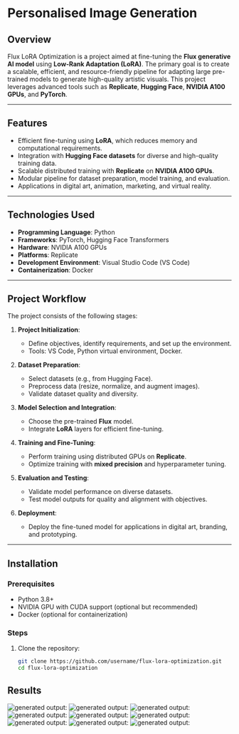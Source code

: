 # Personalised Image Generation

## **Overview**

Flux LoRA Optimization is a project aimed at fine-tuning the **Flux generative AI model** using **Low-Rank Adaptation (LoRA)**. The primary goal is to create a scalable, efficient, and resource-friendly pipeline for adapting large pre-trained models to generate high-quality artistic visuals. This project leverages advanced tools such as **Replicate**, **Hugging Face**, **NVIDIA A100 GPUs**, and **PyTorch**.

---

## **Features**

- Efficient fine-tuning using **LoRA**, which reduces memory and computational requirements.
- Integration with **Hugging Face datasets** for diverse and high-quality training data.
- Scalable distributed training with **Replicate** on **NVIDIA A100 GPUs**.
- Modular pipeline for dataset preparation, model training, and evaluation.
- Applications in digital art, animation, marketing, and virtual reality.

---

## **Technologies Used**

- **Programming Language**: Python
- **Frameworks**: PyTorch, Hugging Face Transformers
- **Hardware**: NVIDIA A100 GPUs
- **Platforms**: Replicate
- **Development Environment**: Visual Studio Code (VS Code)
- **Containerization**: Docker

---

## **Project Workflow**

The project consists of the following stages:

1. **Project Initialization**:

   - Define objectives, identify requirements, and set up the environment.
   - Tools: VS Code, Python virtual environment, Docker.

2. **Dataset Preparation**:

   - Select datasets (e.g., from Hugging Face).
   - Preprocess data (resize, normalize, and augment images).
   - Validate dataset quality and diversity.

3. **Model Selection and Integration**:

   - Choose the pre-trained **Flux** model.
   - Integrate **LoRA** layers for efficient fine-tuning.

4. **Training and Fine-Tuning**:

   - Perform training using distributed GPUs on **Replicate**.
   - Optimize training with **mixed precision** and hyperparameter tuning.

5. **Evaluation and Testing**:

   - Validate model performance on diverse datasets.
   - Test model outputs for quality and alignment with objectives.

6. **Deployment**:
   - Deploy the fine-tuned model for applications in digital art, branding, and prototyping.

---

## **Installation**

### Prerequisites

- Python 3.8+
- NVIDIA GPU with CUDA support (optional but recommended)
- Docker (optional for containerization)

### Steps

1. Clone the repository:
   ```bash
   git clone https://github.com/username/flux-lora-optimization.git
   cd flux-lora-optimization
   ```

## **Results**

![generated output: ](https://github.com/Aniket110903/Personalised-Image-Generator/blob/main/Results/1.jpeg)
![generated output: ](https://github.com/Aniket110903/Personalised-Image-Generator/blob/main/Results/2.jpeg)
![generated output: ](https://github.com/Aniket110903/Personalised-Image-Generator/blob/main/Results/3.jpeg)
![generated output: ](https://github.com/Aniket110903/Personalised-Image-Generator/blob/main/Results/4.jpeg)
![generated output: ](https://github.com/Aniket110903/Personalised-Image-Generator/blob/main/Results/5.jpeg)
![generated output: ](https://github.com/Aniket110903/Personalised-Image-Generator/blob/main/Results/6.jpeg)
![generated output: ](https://github.com/Aniket110903/Personalised-Image-Generator/blob/main/Results/7.jpeg)
![generated output: ](https://github.com/Aniket110903/Personalised-Image-Generator/blob/main/Results/8.jpeg)
![generated output: ](https://github.com/Aniket110903/Personalised-Image-Generator/blob/main/Results/9.jpeg)
